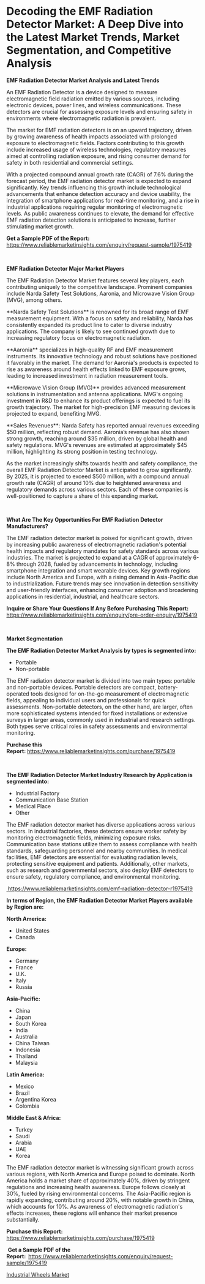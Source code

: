 <p><h1>Decoding the EMF Radiation Detector Market: A Deep Dive into the Latest Market Trends, Market Segmentation, and Competitive Analysis</h1></p><p><strong>EMF Radiation Detector Market Analysis and Latest Trends</strong></p>
<p><p>An EMF Radiation Detector is a device designed to measure electromagnetic field radiation emitted by various sources, including electronic devices, power lines, and wireless communications. These detectors are crucial for assessing exposure levels and ensuring safety in environments where electromagnetic radiation is prevalent.</p><p>The market for EMF radiation detectors is on an upward trajectory, driven by growing awareness of health impacts associated with prolonged exposure to electromagnetic fields. Factors contributing to this growth include increased usage of wireless technologies, regulatory measures aimed at controlling radiation exposure, and rising consumer demand for safety in both residential and commercial settings. </p><p>With a projected compound annual growth rate (CAGR) of 7.6% during the forecast period, the EMF radiation detector market is expected to expand significantly. Key trends influencing this growth include technological advancements that enhance detection accuracy and device usability, the integration of smartphone applications for real-time monitoring, and a rise in industrial applications requiring regular monitoring of electromagnetic levels. As public awareness continues to elevate, the demand for effective EMF radiation detection solutions is anticipated to increase, further stimulating market growth.</p></p>
<p><strong>Get a Sample PDF of the Report:&nbsp;</strong> <a href="https://www.reliablemarketinsights.com/enquiry/request-sample/1975419?utm_campaign=2287&utm_medium=2&utm_source=Github&utm_content=ia&utm_term=20022025&utm_id=emf-radiation-detector">https://www.reliablemarketinsights.com/enquiry/request-sample/1975419</a></p>
<p>&nbsp;</p>
<p><strong>EMF Radiation Detector Major Market Players</strong></p>
<p><p>The EMF Radiation Detector Market features several key players, each contributing uniquely to the competitive landscape. Prominent companies include Narda Safety Test Solutions, Aaronia, and Microwave Vision Group (MVG), among others.</p><p>**Narda Safety Test Solutions** is renowned for its broad range of EMF measurement equipment. With a focus on safety and reliability, Narda has consistently expanded its product line to cater to diverse industry applications. The company is likely to see continued growth due to increasing regulatory focus on electromagnetic radiation.</p><p>**Aaronia** specializes in high-quality RF and EMF measurement instruments. Its innovative technology and robust solutions have positioned it favorably in the market. The demand for Aaronia's products is expected to rise as awareness around health effects linked to EMF exposure grows, leading to increased investment in radiation measurement tools.</p><p>**Microwave Vision Group (MVG)** provides advanced measurement solutions in instrumentation and antenna applications. MVG's ongoing investment in R&D to enhance its product offerings is expected to fuel its growth trajectory. The market for high-precision EMF measuring devices is projected to expand, benefiting MVG.</p><p>**Sales Revenues**: Narda Safety has reported annual revenues exceeding $50 million, reflecting robust demand. Aaronia’s revenue has also shown strong growth, reaching around $35 million, driven by global health and safety regulations. MVG's revenues are estimated at approximately $45 million, highlighting its strong position in testing technology.</p><p>As the market increasingly shifts towards health and safety compliance, the overall EMF Radiation Detector Market is anticipated to grow significantly. By 2025, it is projected to exceed $500 million, with a compound annual growth rate (CAGR) of around 10% due to heightened awareness and regulatory demands across various sectors. Each of these companies is well-positioned to capture a share of this expanding market.</p></p>
<p>&nbsp;</p>
<p><strong>What Are The Key Opportunities For EMF Radiation Detector Manufacturers?</strong></p>
<p><p>The EMF radiation detector market is poised for significant growth, driven by increasing public awareness of electromagnetic radiation's potential health impacts and regulatory mandates for safety standards across various industries. The market is projected to expand at a CAGR of approximately 6-8% through 2028, fueled by advancements in technology, including smartphone integration and smart wearable devices. Key growth regions include North America and Europe, with a rising demand in Asia-Pacific due to industrialization. Future trends may see innovation in detection sensitivity and user-friendly interfaces, enhancing consumer adoption and broadening applications in residential, industrial, and healthcare sectors.</p></p>
<p><strong>Inquire or Share Your Questions If Any Before Purchasing This Report:</strong> <a href="https://www.reliablemarketinsights.com/enquiry/pre-order-enquiry/1975419?utm_campaign=2287&utm_medium=2&utm_source=Github&utm_content=ia&utm_term=20022025&utm_id=emf-radiation-detector">https://www.reliablemarketinsights.com/enquiry/pre-order-enquiry/1975419</a></p>
<p>&nbsp;</p>
<p><strong>Market Segmentation</strong></p>
<p><strong>The EMF Radiation Detector Market Analysis by types is segmented into:</strong></p>
<p><ul><li>Portable</li><li>Non-portable</li></ul></p>
<p><p>The EMF radiation detector market is divided into two main types: portable and non-portable devices. Portable detectors are compact, battery-operated tools designed for on-the-go measurement of electromagnetic fields, appealing to individual users and professionals for quick assessments. Non-portable detectors, on the other hand, are larger, often more sophisticated systems intended for fixed installations or extensive surveys in larger areas, commonly used in industrial and research settings. Both types serve critical roles in safety assessments and environmental monitoring.</p></p>
<p><strong>Purchase this Report:&nbsp;</strong><a href="https://www.reliablemarketinsights.com/purchase/1975419?utm_campaign=2287&utm_medium=2&utm_source=Github&utm_content=ia&utm_term=20022025&utm_id=emf-radiation-detector">https://www.reliablemarketinsights.com/purchase/1975419</a></p>
<p>&nbsp;</p>
<p><strong>The EMF Radiation Detector Market Industry Research by Application is segmented into:</strong></p>
<p><ul><li>Industrial Factory</li><li>Communication Base Station</li><li>Medical Place</li><li>Other</li></ul></p>
<p><p>The EMF radiation detector market has diverse applications across various sectors. In industrial factories, these detectors ensure worker safety by monitoring electromagnetic fields, minimizing exposure risks. Communication base stations utilize them to assess compliance with health standards, safeguarding personnel and nearby communities. In medical facilities, EMF detectors are essential for evaluating radiation levels, protecting sensitive equipment and patients. Additionally, other markets, such as research and governmental sectors, also deploy EMF detectors to ensure safety, regulatory compliance, and environmental monitoring.</p></p>
<p><a href="https://www.reliablemarketinsights.com/emf-radiation-detector-r1975419?utm_campaign=2287&utm_medium=2&utm_source=Github&utm_content=ia&utm_term=20022025&utm_id=emf-radiation-detector">&nbsp;https://www.reliablemarketinsights.com/emf-radiation-detector-r1975419</a></p>
<p><strong>In terms of Region, the EMF Radiation Detector Market Players available by Region are:</strong></p>
<p>
    <p> <strong> North America: </strong>
        <ul>
            <li>United States</li>
            <li>Canada</li>
        </ul>
        </p> 
    <p> <strong> Europe: </strong>
        <ul>
            <li>Germany</li>
            <li>France</li>
            <li>U.K.</li>
            <li>Italy</li>
            <li>Russia</li>
        </ul>
        </p> 
    <p> <strong> Asia-Pacific: </strong>
        <ul>
            <li>China</li>
            <li>Japan</li>
            <li>South Korea</li>
            <li>India</li>
            <li>Australia</li>
            <li>China Taiwan</li>
            <li>Indonesia</li>
            <li>Thailand</li>
            <li>Malaysia</li>
        </ul>
        </p> 
    <p> <strong> Latin America: </strong>
        <ul>
            <li>Mexico</li>
            <li>Brazil</li>
            <li>Argentina Korea</li>
            <li>Colombia</li>
        </ul>
        </p> 
    <p> <strong> Middle East & Africa: </strong>
        <ul>
            <li>Turkey</li>
            <li>Saudi</li>
            <li>Arabia</li>
            <li>UAE</li>
            <li>Korea</li>
        </ul>
    </p>
    </p>
<p><p>The EMF radiation detector market is witnessing significant growth across various regions, with North America and Europe poised to dominate. North America holds a market share of approximately 40%, driven by stringent regulations and increasing health awareness. Europe follows closely at 30%, fueled by rising environmental concerns. The Asia-Pacific region is rapidly expanding, contributing around 20%, with notable growth in China, which accounts for 10%. As awareness of electromagnetic radiation's effects increases, these regions will enhance their market presence substantially.</p></p>
<p><strong>Purchase this Report: </strong><a href="https://www.reliablemarketinsights.com/purchase/1975419?utm_campaign=2287&utm_medium=2&utm_source=Github&utm_content=ia&utm_term=20022025&utm_id=emf-radiation-detector">https://www.reliablemarketinsights.com/purchase/1975419</a></p>
<p>&nbsp;<strong>Get a Sample PDF of the Report:&nbsp;&nbsp;</strong><a href="https://www.reliablemarketinsights.com/enquiry/request-sample/1975419?utm_campaign=2287&utm_medium=2&utm_source=Github&utm_content=ia&utm_term=20022025&utm_id=emf-radiation-detector">https://www.reliablemarketinsights.com/enquiry/request-sample/1975419</a></p>
<p><strong></strong></p>
<p><p><a href="https://github.com/princessbartram3/Market-Research-Report-List-1/blob/main/industrial-wheels-market.md?utm_campaign=2287&utm_medium=2&utm_source=Github&utm_content=ia&utm_term=20022025&utm_id=emf-radiation-detector">Industrial Wheels Market</a></p></p>